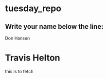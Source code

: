 # tuesday_repo

Write your name below the line:
--------------------------------------------------------

Don Hansen
# Travis Helton
this is to fetch
